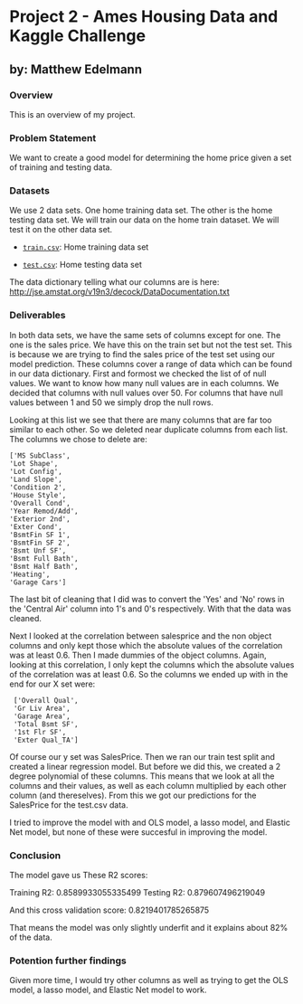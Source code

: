 # Project 2 - Ames Housing Data and Kaggle Challenge
## by: Matthew Edelmann

### Overview

This is an overview of my project. 

### Problem Statement

We want to create a good model for determining the home price given a set of training and testing data.

### Datasets

We use 2 data sets. One home training data set. The other is the home testing data set. We will train our data on the home train dataset. We will test it on the other data set.

* [`train.csv`](./data/train.csv): Home training data set

* [`test.csv`](./data/test.csv): Home testing data set

The data dictionary telling what our columns are is here:
http://jse.amstat.org/v19n3/decock/DataDocumentation.txt

### Deliverables

In both data sets, we have the same sets of columns except for one. The one is the sales price. We have this on the train set but not the test set. This is because we are trying to find the sales price of the test set using our model prediction. These columns cover a range of data which can be found in our data dictionary. First and formost we checked the list of of null values. We want to know how many null values are in each columns. We decided that columns with null values over 50. For columns that have null values between 1 and 50 we simply drop the null rows.

Looking at this list we see that there are many columns that are far too similar to each other. So we deleted near duplicate columns from each list. The columns we chose to delete are:

    ['MS SubClass', 
    'Lot Shape', 
    'Lot Config', 
    'Land Slope', 
    'Condition 2', 
    'House Style',
    'Overall Cond',
    'Year Remod/Add',
    'Exterior 2nd',
    'Exter Cond',
    'BsmtFin SF 1',
    'BsmtFin SF 2',
    'Bsmt Unf SF',
    'Bsmt Full Bath',
    'Bsmt Half Bath',
    'Heating',
    'Garage Cars']
 
 The last bit of cleaning that I did was to convert the 'Yes' and 'No' rows in the 'Central Air' column into 1's and 0's respectively. With that the data was cleaned. 
 
 Next I looked at the correlation between salesprice and the non object columns and only kept those which the absolute values of the correlation was at least 0.6. Then I made dummies of the object columns. Again, looking at this correlation, I only kept the columns which the absolute values of the correlation was at least 0.6. So the columns we ended up with in the end for our X set were:
 
     ['Overall Qual', 
     'Gr Liv Area', 
     'Garage Area', 
     'Total Bsmt SF', 
     '1st Flr SF', 
     'Exter Qual_TA']
     
Of course our y set was SalesPrice. Then we ran our train test split and created a linear regression model. But before we did this, we created a 2 degree polynomial of these columns. This means that we look at all the columns and their values, as well as each column multiplied by each other column (and thereselves). From this we got our predictions for the SalesPrice for the test.csv data. 

I tried to improve the model with and OLS model, a lasso model, and Elastic Net model, but none of these were succesful in improving the model.

 ### Conclusion
 
 The model gave us These R2 scores:
 
Training R2: 0.8589933055335499
Testing R2: 0.879607496219049

And this cross validation score:
0.8219401785265875

That means the model was only slightly underfit and it explains about 82% of the data.
 
 ### Potention further findings
 
 Given more time, I would try other columns as well as trying to get the OLS model, a lasso model, and Elastic Net model to work.
 
 
 
 
 